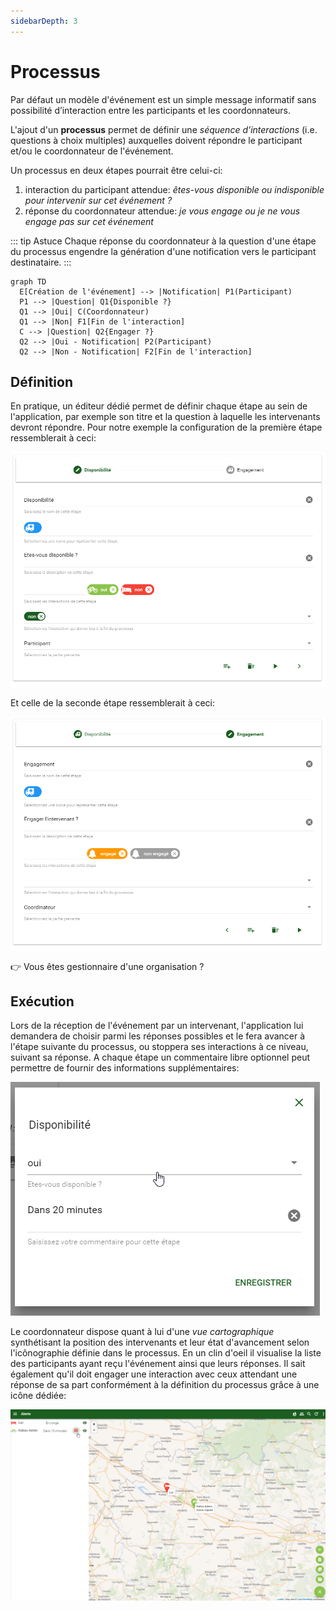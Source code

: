 ```yaml
---
sidebarDepth: 3
---
```


# Processus

Par défaut un modèle d'événement est un simple message informatif sans possibilité d’interaction entre les participants et les coordonnateurs.

L'ajout d'un **processus** permet de définir une *séquence d'interactions* (i.e. questions à choix multiples) auxquelles doivent répondre le participant et/ou le coordonnateur de l'événement.

Un processus en deux étapes pourrait être celui-ci:
  1. interaction du participant attendue: *êtes-vous disponible ou indisponible pour intervenir sur cet événement ?*
  2. réponse du coordonnateur attendue: *je vous engage ou je ne vous engage pas sur cet événement*

::: tip Astuce
Chaque réponse du coordonnateur à la question d'une étape du processus engendre la génération d'une notification vers le participant destinataire.
:::

```mermaid
graph TD
  E[Création de l'événement] --> |Notification| P1(Participant)
  P1 --> |Question| Q1{Disponible ?}
  Q1 --> |Oui| C(Coordonnateur)
  Q1 --> |Non| F1[Fin de l'interaction]
  C --> |Question| Q2{Engager ?}
  Q2 --> |Oui - Notification| P2(Participant)
  Q2 --> |Non - Notification| F2[Fin de l'interaction]
```

## Définition

En pratique, un éditeur dédié permet de définir chaque étape au sein de l'application, par exemple son titre et la question à laquelle les intervenants devront répondre. Pour notre exemple la configuration de la première étape ressemblerait à ceci:

![workflow-step-1](../../.vitepress/public/images/Event-Workflow-1-FR.png)

Et celle de la seconde étape ressemblerait à ceci:

![workflow-step-2](../../.vitepress/public/images/Event-Workflow-2-FR.png)

:point_right: Vous êtes gestionnaire d'une organisation ? <ClientOnly><tour-link text="Voir comment créer un modèle avec processus" path="home" :params="{ organisation: 'manager', route: 'create-event-template' }"/></ClientOnly>

## Exécution

Lors de la réception de l'événement par un intervenant, l'application lui demandera de choisir parmi les réponses possibles et le fera avancer à l'étape suivante du processus, ou stoppera ses interactions à ce niveau, suivant sa réponse. A chaque étape un commentaire libre optionnel peut permettre de fournir des informations supplémentaires:

![workflow-interaction](../../.vitepress/public/images/Interaction-FR.png)

Le coordonnateur dispose quant à lui d'une *vue cartographique* synthétisant la position des intervenants et leur état d'avancement selon l'icônographie définie dans le processus. En un clin d'oeil il visualise la liste des participants ayant reçu l'événement ainsi que leurs réponses. Il sait également qu'il doit engager une interaction avec ceux attendant une réponse de sa part conformément à la définition du processus grâce à une icône dédiée:

![workflow-map](../../.vitepress/public/images/Event-Map-FR.png)
